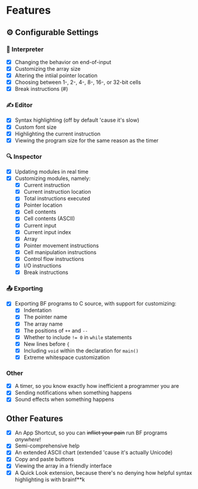 # Features

## ⚙️ Configurable Settings

### 🤖 Interpreter
- [x] Changing the behavior on end-of-input
- [x] Customizing the array size
- [x] Altering the intiial pointer location
- [x] Choosing between 1-, 2-, 4-, 8-, 16-, or 32-bit cells
- [x] Break instructions (#)

### ✍️ Editor
- [x] Syntax highlighting (off by default 'cause it's slow)
- [x] Custom font size
- [x] Highlighting the current instruction
- [x] Viewing the program size for the same reason as the timer

### 🔍 Inspector
- [x] Updating modules in real time
- [x] Customizing modules, namely:
  - [x] Current instruction
  - [x] Current instruction location
  - [x] Total instructions executed
  - [x] Pointer location
  - [x] Cell contents
  - [x] Cell contents (ASCII)
  - [x] Current input
  - [x] Current input index
  - [x] Array
  - [x] Pointer movement instructions
  - [x] Cell manipulation instructions
  - [x] Control flow instructions
  - [x] I/O instructions
  - [x] Break instructions
  
### 📤 Exporting
- [x] Exporting BF programs to C source, with support for customizing:
  - [x] Indentation
  - [x] The pointer name
  - [x] The array name
  - [x] The positions of `++` and `--`
  - [x] Whether to include `!= 0` in `while` statements
  - [x] New lines before `{`
  - [x] Including `void` within the declaration for `main()`
  - [x] Extreme whitespace customization

### Other
- [x] A timer, so you know exactly how inefficient a programmer you are
- [x] Sending notifications when something happens
- [x] Sound effects when something happens

## Other Features
- [x] An App Shortcut, so you can ~~inflict your pain~~ run BF programs *anywhere*!
- [x] Semi-comprehensive help
- [x] An extended ASCII chart (extended 'cause it's actually Unicode)
- [x] Copy and paste buttons
- [x] Viewing the array in a friendly interface
- [x] A Quick Look extension, because there's no denying how helpful syntax highlighting is with brainf\*\*k
